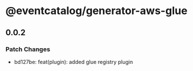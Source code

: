 # @eventcatalog/generator-aws-glue

## 0.0.2

### Patch Changes

- bd127be: feat(plugin): added glue registry plugin

